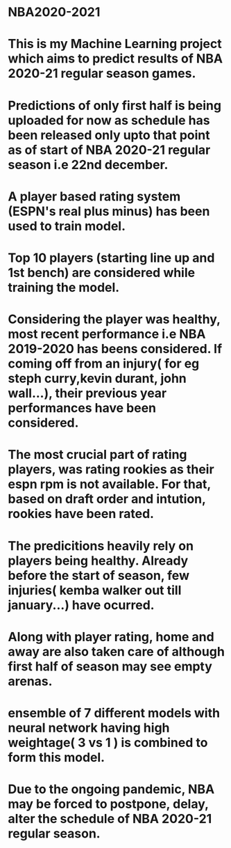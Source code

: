 # NBA2020-2021
# This is my Machine Learning project which aims to predict results of NBA 2020-21 regular season games.
# Predictions of only first half is being uploaded for now as schedule has been released only upto that point as of start of NBA 2020-21 regular season i.e 22nd december.
# A player based rating system (ESPN's real plus minus) has been used to train model.
# Top 10 players (starting line up and 1st bench) are considered while training the model.
# Considering the player was healthy, most recent performance i.e NBA 2019-2020 has beens considered. If coming off from an injury( for eg steph curry,kevin durant, john wall...), their previous year performances have been considered.
# The most crucial part of rating players, was rating rookies as their espn rpm is not available. For that, based on draft order and intution, rookies have been rated.
# The predicitions heavily rely on players being healthy. Already before the start of season, few injuries( kemba walker out till january...) have ocurred.
# Along with player rating, home and away are also taken care of although first half of season may see empty arenas.
# ensemble of 7 different models with neural network having high weightage( 3 vs 1 ) is combined to form this model.
# Due to the ongoing pandemic, NBA may be forced to postpone, delay, alter the schedule of NBA 2020-21 regular season.
